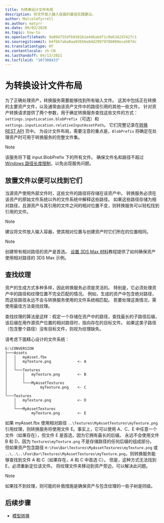 ```yaml
---
title: 为转换设计文件布局
description: 将文件放入输入容器的最佳实践建议。
author: MalcolmTyrrell
ms.author: matyrr
ms.date: 09/03/2020
ms.topic: how-to
ms.openlocfilehash: 9a094755dfb9381b1e4d6abdf1c0e6342d7427c1
ms.sourcegitcommit: b4fbb7a6a0aa93656e8dd29979786069eca567dc
ms.translationtype: HT
ms.contentlocale: zh-CN
ms.lasthandoff: 04/13/2021
ms.locfileid: "107308433"
---
```

# <a name="laying-out-files-for-conversion"></a>为转换设计文件布局

为了正确处理资产，转换服务需要能够找到所有输入文件。
这其中包括正在转换的主要资产文件，以及通常由该资产文件中的路径引用的其他一些文件。
针对资产转换请求提供了两个参数，用于确定转换服务查找这些文件的方式：`settings.inputLocation.blobPrefix`（可选）和 `settings.inputLocation.relativeInputAssetPath`。
它们完整记录在[转换 REST API](conversion-rest-api.md) 页中。
为设计文件布局，需要注意的重点是，`BlobPrefix` 将确定在处理资产时可用于转换服务的完整文件集。

> [!Note]
> 该服务将下载 input.BlobPrefix 下的所有文件。 确保文件名和路径不超过 [Windows 路径长度限制](https://docs.microsoft.com/windows/win32/fileio/maximum-file-path-limitation)，以免出现服务问题。 

## <a name="placing-files-so-they-can-be-found"></a>放置文件以便可以找到它们

当源资产使用外部文件时，这些文件的路径将存储在该资产中。
转换服务必须在该资产的原始文件系统以外的文件系统中解释这些路径。
如果这些路径存储为相对路径，且源资产与其引用的文件之间的相对位置不变，则转换服务可以轻松找到引用的文件。

> [!Note]
> 建议将文件放入输入容器，使其相对位置与创建资产时它们所在的位置相同。

> [!Note]
> 创建带有相对路径的资产是首选。
> [设置 3DS Max 材料](../../tutorials/modeling/3dsmax-material-setup.md)教程提供了如何确保资产使用相对路径的 3DS Max 示例。

## <a name="finding-textures"></a>查找纹理

资产的生成方式多种多样，因此转换服务必须是灵活的。
特别是，它必须处理资产中的路径和纹理位置不完全匹配的情况。
例如，生成的资产中包含绝对路径，而这些路径永远不会与转换服务使用的文件系统相匹配。
若要处理这类情况，需使用最佳方法查找纹理。

查找纹理的算法是这样：假定一个存储在资产中的路径，查找最长的子路径后缀，该后缀在用作源资产位置的相对路径时，指向存在的目标文件。
如果这类子路径（包含整个路径）没有目标文件，则视为纹理缺失。

请考虑下面精心设计的文件系统： 
```
G:\CONVERSION
├───Assets
│   │   myAsset.fbx
│   │   myTexture.png            <- A
│   │
│   └───Textures
│       │   myTexture.png        <- B
│       │
│       └───MyAssetTextures
│               myTexture.png    <- C
│
└───Textures
    │   myTexture.png            <- D
    │
    └───MyAssetTextures
            myTexture.png        <- E
```
如果 myAsset.fbx 使用相对路径 `..\Textures\MyAssetTextures\myTexture.png` 引用纹理，则转换服务将使用文件 E。事实上，它可以使用 A、C、E 中任意一个文件（如果存在），但文件 E 是首选，因为它拥有最长的后缀。
永远不会使用文件 B 和 D，因为 `Textures\myTexture.png` 不是存储路径的任何后缀的组成部分。
但如果资产包含路径 `H:\Foo\Bar\Textures\MyAssetTextures\myTexture.png` 或 `..\..\..\Foo\Bar\Textures\MyAssetTextures\myTexture.png`，则转换服务能够查找到文件 A 和 C（如果存在，A 和 C 中首选 C）。 但是，这种方式无法找到 E，必须重新定位该文件。
将纹理文件夹移动到资产旁边，可以解决此问题。

> [!Note]
> 如果找不到纹理，则可能的补救措施是确保资产与包含纹理的一些子树是同级。

## <a name="next-steps"></a>后续步骤

- [模型转换](model-conversion.md)

